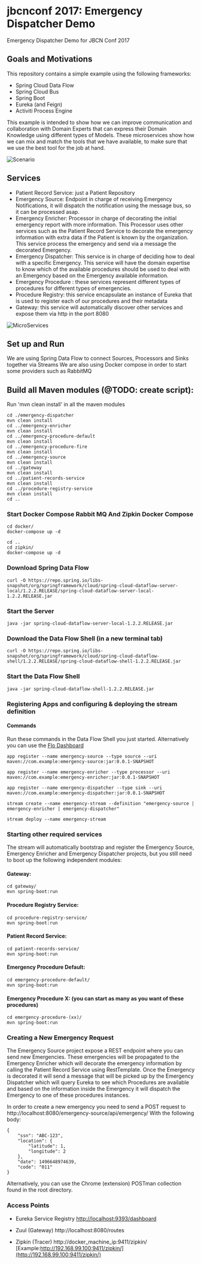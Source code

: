 # jbcnconf 2017: Emergency Dispatcher Demo
Emergency Dispatcher Demo for JBCN Conf 2017

## Goals and Motivations
This repository contains a simple example using the following frameworks:
- Spring Cloud Data Flow
- Spring Cloud Bus
- Spring Boot
- Eureka (and Feign)
- Activiti Process Engine

This example is intended to show how we can improve communication and collaboration with Domain Experts that can express their Domain Knowledge using different types of Models. These microservices show how we can mix and match the tools that we have available, to make sure that we use the best tool for the job at hand.

![Scenario](images/scenario.png)

## Services

* Patient Record Service: just a Patient Repository
* Emergency Source: Endpoint in charge of receiving Emergency Notifications, it will dispatch the notification using the message bus, so it can be processed asap.
* Emergency Enricher: Processor in charge of decorating the initial emergency report with more information. This Processor uses other services such as the Patient Record Service to decorate the emergency information with extra data if the Patient is known by the organization. This service process the emergency and send via a message the decorated Emergency.
* Emergency Dispatcher: This service is in charge of deciding how to deal with a specific Emergency. This service will have the domain expertise to know which of the available procedures should be used to deal with an Emergency based on the Emergency available information.
* Emergency Procedure <X>: these services represent different types of procedures for different types of emergencies.
* Procedure Registry: this service encapsulate an instance of Eureka that is used to register each of our procedures and their metadata
* Gateway: this service will automatically discover other services and expose them via http in the port 8080

![MicroServices](images/microservices.png)

## Set up and Run

We are using Spring Data Flow to connect Sources, Processors and Sinks together via Streams
We are also using Docker compose in order to start some providers such as RabbitMQ

## Build all Maven modules (@TODO: create script):
Run 'mvn clean install' in all the maven modules
```
cd ./emergency-dispatcher
mvn clean install
cd ../emergency-enricher
mvn clean install
cd ../emergency-procedure-default
mvn clean install
cd ../emergency-procedure-fire
mvn clean install
cd ../emergency-source
mvn clean install
cd ../gateway
mvn clean install
cd ../patient-records-service
mvn clean install
cd ../procedure-registry-service
mvn clean install
cd ..

```


### Start Docker Compose Rabbit MQ And Zipkin Docker Compose
```
cd docker/
docker-compose up -d

cd ..
cd zipkin/
docker-compose up -d
```

### Download Spring Data Flow
```
curl -O https://repo.spring.io/libs-snapshot/org/springframework/cloud/spring-cloud-dataflow-server-local/1.2.2.RELEASE/spring-cloud-dataflow-server-local-1.2.2.RELEASE.jar
```

### Start the Server
```
java -jar spring-cloud-dataflow-server-local-1.2.2.RELEASE.jar
```

### Download the Data Flow Shell (in a new terminal tab)
```
curl -O https://repo.spring.io/libs-snapshot/org/springframework/cloud/spring-cloud-dataflow-shell/1.2.2.RELEASE/spring-cloud-dataflow-shell-1.2.2.RELEASE.jar
```

### Start the Data Flow Shell 
```
java -jar spring-cloud-dataflow-shell-1.2.2.RELEASE.jar 
```

### Registering Apps and configuring & deploying the stream definition

#### Commands 
Run these commands in the Data Flow Shell you just started.  Alternatively you can use the [Flo Dashboard](http://localhost:9393/dashboard)

```
app register --name emergency-source --type source --uri maven://com.example:emergency-source:jar:0.0.1-SNAPSHOT

app register --name emergency-enricher --type processor --uri maven://com.example:emergency-enricher:jar:0.0.1-SNAPSHOT

app register --name emergency-dispatcher --type sink --uri maven://com.example:emergency-dispatcher:jar:0.0.1-SNAPSHOT

stream create --name emergency-stream --definition "emergency-source | emergency-enricher | emergency-dispatcher"

stream deploy --name emergency-stream
```
### Starting other required services
The stream will automatically bootstrap and register the Emergency Source, Emergency Enricher and Emergency Dispatcher projects, but you still need to boot up the following independent modules:

#### Gateway:
```
cd gateway/
mvn spring-boot:run
```
#### Procedure Registry Service:
```
cd procedure-registry-service/
mvn spring-boot:run
```
#### Patient Record Service:
```
cd patient-records-service/
mvn spring-boot:run
```
#### Emergency Procedure Default:
```
cd emergency-procedure-default/
mvn spring-boot:run
```
#### Emergency Procedure X: (you can start as many as you want of these procedures)
```
cd emergency-procedure-(xx)/
mvn spring-boot:run
```


### Creating a New Emergency Request
The Emergency Source project expose a REST endpoint where you can send new Emergencies.
These emergencies will be propagated to the Emergency Enricher which will decorate the emergency information by calling the Patient Record Service using RestTemplate. Once the Emergency is decorated it will send a message that will be picked up by the Emergency Dispatcher which will query Eureka to see which Procedures are available and based on the information inside the Emergency it will dispatch the Emergency to one of these procedures instances.


In order to create a new emergency you need to send a POST request to http://localhost:8080/emergency-source/api/emergency/
With the following body:
```
{
    "ssn": "ABC-123",
    "location": {
        "latitude": 1,
        "longitude": 2
    },
    "date": 1496648974639,
    "code": "011"
}
```
Alternatively, you can use the Chrome (extension) POSTman collection found in the root directory.

### Access Points

 * Eureka Service Registry  [http://localhost:9393/dashboard](http://localhost:9393/dashboard)

 * Zuul (Gateway) http://localhost:8080/routes

 * Zipkin (Tracer) http://docker_machine_ip:9411/zipkin/ [Example:http://192.168.99.100:9411/zipkin/](http://192.168.99.100:9411/zipkin/)



